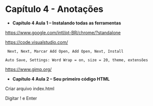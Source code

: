 # **Capítulo 4 - Anotações**

- **Capítulo 4 Aula 1 – Instalando todas as ferramentas**

https://www.google.com/intl/pt-BR/chrome/?standalone

https://code.visualstudio.com/

     Next, Next, Marcar Add Open, Add Open, Next, Install

    Auto Save, Settings: Word Wrap = on, size = 20, theme, extensões

https://www.gimp.org/


- **Capítulo 4 Aula 2 – Seu primeiro código HTML**

Criar arquivo index.html
    
Digitar ! e Enter
